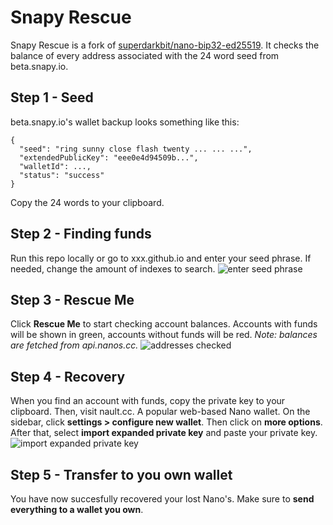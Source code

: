 # Snapy Rescue
Snapy Rescue is a fork of [superdarkbit/nano-bip32-ed25519](https://github.com/superdarkbit/nano-bip32-ed25519). It checks the balance of every address associated with the 24 word seed from beta.snapy.io.

## Step 1 - Seed
beta.snapy.io's wallet backup looks something like this:

    {
      "seed": "ring sunny close flash twenty ... ... ...",
      "extendedPublicKey": "eee0e4d94509b...",
      "walletId": ...,
      "status": "success"
    }
Copy the 24 words to your clipboard.

## Step 2 - Finding funds
Run this repo locally or go to xxx.github.io and enter your seed phrase. If needed, change the amount of indexes to search.
![enter seed phrase](https://i.imgur.com/o7flEot.png)

## Step 3 - Rescue Me
Click **Rescue Me** to start checking account balances. Accounts with funds will be shown in green, accounts without funds will be red. 
*Note: balances are fetched from api.nanos.cc.*
![addresses checked](https://i.imgur.com/rAAvI0n.png)

## Step 4 - Recovery
When you find an account with funds, copy the private key to your clipboard. Then, visit nault.cc. A popular web-based Nano wallet. On the sidebar, click **settings > configure new wallet**. Then click on **more options**. After that, select **import expanded private key** and paste your private key.
![import expanded private key](https://i.imgur.com/5u6Dr6N.png)

## Step 5 - Transfer to you own wallet
You have now succesfully recovered your lost Nano's. Make sure to **send everything to a wallet you own**.